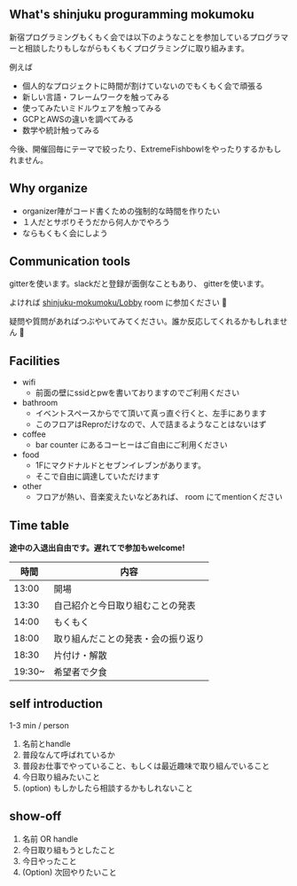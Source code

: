 ## What's shinjuku proguramming mokumoku

新宿プログラミングもくもく会では以下のようなことを参加しているプログラマーと相談したりもしながらもくもくプログラミングに取り組みます。

例えば

- 個人的なプロジェクトに時間が割けていないのでもくもく会で頑張る
- 新しい言語・フレームワークを触ってみる
- 使ってみたいミドルウェアを触ってみる
- GCPとAWSの違いを調べてみる
- 数学や統計触ってみる

今後、開催回毎にテーマで絞ったり、ExtremeFishbowlをやったりするかもしれません。

## Why organize

- organizer陣がコード書くための強制的な時間を作りたい
- １人だとサボりそうだから何人かでやろう
-  ならもくもく会にしよう

## Communication tools

gitterを使います。slackだと登録が面倒なこともあり、 gitterを使います。

よければ [shinjuku-mokumoku/Lobby](https://gitter.im/shinjuku-mokumoku/Lobby) room に参加ください :pray:

疑問や質問があればつぶやいてみてください。誰か反応してくれるかもしれません :eyes:

## Facilities

- wifi
  - 前面の壁にssidとpwを書いておりますのでご利用ください
- bathroom
  - イベントスペースからでて頂いて真っ直ぐ行くと、左手にあります
  - このフロアはReproだけなので、人で詰まるようなことはないはず
- coffee
  - bar counter にあるコーヒーはご自由にご利用ください
- food
  - 1Fにマクドナルドとセブンイレブンがあります。
  - そこで自由に調達していただけます
- other
  - フロアが熱い、音楽変えたいなどあれば、 room にてmentionください

## Time table

**途中の入退出自由です。遅れてで参加もwelcome!**

時間 | 内容
--- | ---
13:00 | 開場
13:30 | 自己紹介と今日取り組むことの発表
14:00 | もくもく
18:00 | 取り組んだことの発表・会の振り返り
18:30 | 片付け・解散
19:30~ | 希望者で夕食

## self introduction

1-3 min / person

1. 名前とhandle
  1. 普段なんて呼ばれているか
1. 普段お仕事でやっていること、もしくは最近趣味で取り組んでいること
1. 今日取り組みたいこと
1. (option) もしかしたら相談するかもしれないこと

## show-off

1. 名前 OR handle
1. 今日取り組もうとしたこと
1. 今日やったこと
1. (Option) 次回やりたいこと



